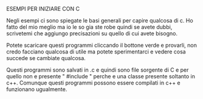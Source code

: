 ESEMPI PER INIZIARE CON C

Negli esempi ci sono spiegate le basi generali per capire qualcosa di c.
Ho fatto del mio meglio ma io le so gia ste robe quindi se avete dubbi, scrivetemi che aggiungo precisazioni su quello di cui 
avete bisogno.

Potete scaricare questi programmi cliccando il bottone verde e provarli, non credo facciano qualcosa di utile ma potete 
sperimentarci e vedere cosa succede se cambiate qualcosa.

Questi programmi sono salvati in .c e quindi sono file sorgente di C e per quello non e presente " #include<iostream> " 
perche e una classe presente soltanto in c++. Comunque questi programmi possono essere compilati in c++ e funzionano 
ugualmente.
